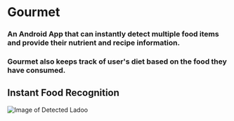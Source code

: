 # Gourmet

### An Android App that can instantly detect multiple food items and provide their nutrient and recipe information.
### Gourmet also keeps track of user's diet based on the food they have consumed.

## Instant Food Recognition
![Image of Detected Ladoo](https://drive.google.com/open?id=15iMBag5OCSJ17_MuCI2iLY651qgQ_kQJ)
